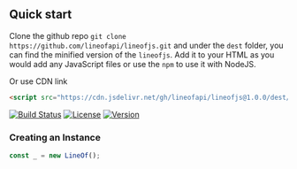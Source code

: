 ## Quick start

Clone the github repo `git clone https://github.com/lineofapi/lineofjs.git` and under the `dest` folder, you can find the minified version of the `lineofjs`. Add it to your HTML as you would add any JavaScript files or use the `npm` to use it with NodeJS.

Or use CDN link

```html
<script src="https://cdn.jsdelivr.net/gh/lineofapi/lineofjs@1.0.0/dest/lineofjs.min.js"></script>
```

[![Build Status](https://travis-ci.org/lineofapi/lineofjs.svg?branch=master)](https://travis-ci.org/lineofapi/lineofjs)
[![License](https://img.shields.io/github/license/lineofapi/lineofjs.svg)](https://github.com/lineofapi/lineofjs/blob/master/LICENSE)
[![Version](https://img.shields.io/github/release/lineofapi/lineofjs.svg)](https://github.com/lineofapi/lineofjs/releases/latest)


### Creating an Instance

```js
const _ = new LineOf();
```
